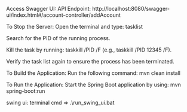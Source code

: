 Access Swagger UI:
API Endpoint: http://localhost:8080/swagger-ui/index.html#/account-controller/addAccount

To Stop the Server:
Open the terminal and type: tasklist

Search for the PID of the running process.

Kill the task by running: taskkill /PID <PID> /F (e.g., taskkill /PID 12345 /F).

Verify the task list again to ensure the process has been terminated.

To Build the Application:
Run the following command:
mvn clean install

To Run the Application:
Start the Spring Boot application by using:
mvn spring-boot:run

swing ui: terminal cmd => .\run_swing_ui.bat
